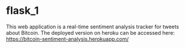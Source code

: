 # flask_1
This web application is a real-time sentiment analysis tracker for tweets about Bitcoin. The deployed version on heroku can be accessed here: https://bitcoin-sentiment-analysis.herokuapp.com/
